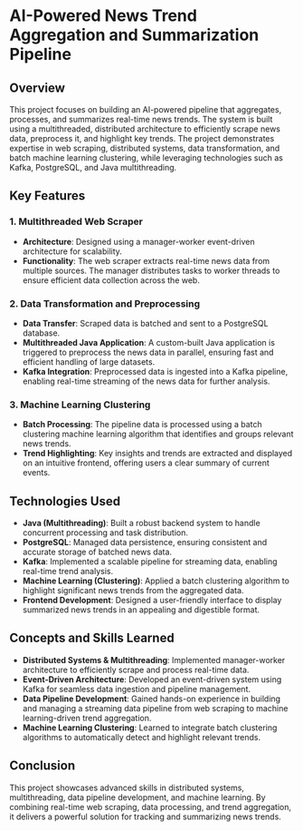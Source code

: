 # AI-Powered News Trend Aggregation and Summarization Pipeline

## Overview
This project focuses on building an AI-powered pipeline that aggregates, processes, and summarizes real-time news trends. The system is built using a multithreaded, distributed architecture to efficiently scrape news data, preprocess it, and highlight key trends. The project demonstrates expertise in web scraping, distributed systems, data transformation, and batch machine learning clustering, while leveraging technologies such as Kafka, PostgreSQL, and Java multithreading.

## Key Features

### 1. Multithreaded Web Scraper
- **Architecture**: Designed using a manager-worker event-driven architecture for scalability.
- **Functionality**: The web scraper extracts real-time news data from multiple sources. The manager distributes tasks to worker threads to ensure efficient data collection across the web.

### 2. Data Transformation and Preprocessing
- **Data Transfer**: Scraped data is batched and sent to a PostgreSQL database.
- **Multithreaded Java Application**: A custom-built Java application is triggered to preprocess the news data in parallel, ensuring fast and efficient handling of large datasets.
- **Kafka Integration**: Preprocessed data is ingested into a Kafka pipeline, enabling real-time streaming of the news data for further analysis.

### 3. Machine Learning Clustering
- **Batch Processing**: The pipeline data is processed using a batch clustering machine learning algorithm that identifies and groups relevant news trends.
- **Trend Highlighting**: Key insights and trends are extracted and displayed on an intuitive frontend, offering users a clear summary of current events.

## Technologies Used
- **Java (Multithreading)**: Built a robust backend system to handle concurrent processing and task distribution.
- **PostgreSQL**: Managed data persistence, ensuring consistent and accurate storage of batched news data.
- **Kafka**: Implemented a scalable pipeline for streaming data, enabling real-time trend analysis.
- **Machine Learning (Clustering)**: Applied a batch clustering algorithm to highlight significant news trends from the aggregated data.
- **Frontend Development**: Designed a user-friendly interface to display summarized news trends in an appealing and digestible format.

## Concepts and Skills Learned
- **Distributed Systems & Multithreading**: Implemented manager-worker architecture to efficiently scrape and process real-time data.
- **Event-Driven Architecture**: Developed an event-driven system using Kafka for seamless data ingestion and pipeline management.
- **Data Pipeline Development**: Gained hands-on experience in building and managing a streaming data pipeline from web scraping to machine learning-driven trend aggregation.
- **Machine Learning Clustering**: Learned to integrate batch clustering algorithms to automatically detect and highlight relevant trends.

## Conclusion
This project showcases advanced skills in distributed systems, multithreading, data pipeline development, and machine learning. By combining real-time web scraping, data processing, and trend aggregation, it delivers a powerful solution for tracking and summarizing news trends.
